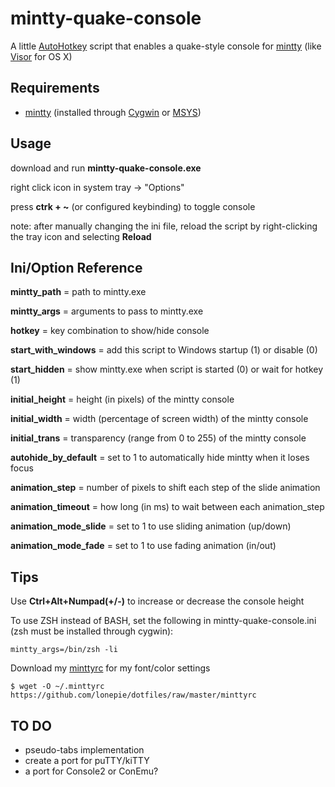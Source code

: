 # mintty-quake-console

A little [AutoHotkey](http://www.autohotkey.com/) script that enables a quake-style console for [mintty](http://code.google.com/p/mintty/) (like [Visor](http://visor.binaryage.com/) for OS X)

## Requirements
- [mintty](http://code.google.com/p/mintty/) (installed through [Cygwin](http://www.cygwin.com) or [MSYS](http://www.mingw.org/wiki/MSYS))

## Usage
download and run **mintty-quake-console.exe**

right click icon in system tray -> "Options"

press **ctrk + ~** (or configured keybinding) to toggle console

note: after manually changing the ini file, reload the script by right-clicking the tray icon and selecting **Reload**

## Ini/Option Reference
**mintty_path** = path to mintty.exe  

**mintty_args** = arguments to pass to mintty.exe  

**hotkey** = key combination to show/hide console

**start_with_windows** = add this script to Windows startup (1) or disable (0)

**start_hidden** = show mintty.exe when script is started (0) or wait for hotkey (1)  

**initial_height** = height (in pixels) of the mintty console  

**initial_width** = width (percentage of screen width) of the mintty console  

**initial_trans** = transparency (range from 0 to 255) of the mintty console  

**autohide_by_default** = set to 1 to automatically hide mintty when it loses focus

**animation_step** = number of pixels to shift each step of the slide animation  

**animation_timeout** = how long (in ms) to wait between each animation_step

**animation_mode_slide** = set to 1 to use sliding animation (up/down)

**animation_mode_fade** = set to 1 to use fading animation (in/out)

## Tips

Use **Ctrl+Alt+Numpad(+/-)** to increase or decrease the console height

To use ZSH instead of BASH, set the following in mintty-quake-console.ini (zsh must be installed through cygwin):

	mintty_args=/bin/zsh -li

Download my [minttyrc](https://github.com/lonepie/dotfiles/raw/master/minttyrc) for my font/color settings

	$ wget -O ~/.minttyrc https://github.com/lonepie/dotfiles/raw/master/minttyrc

## TO DO
* pseudo-tabs implementation
* create a port for puTTY/kiTTY
* a port for Console2 or ConEmu?
